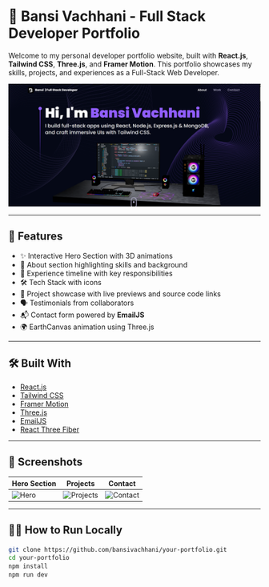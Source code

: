 # 💼 Bansi Vachhani - Full Stack Developer Portfolio

Welcome to my personal developer portfolio website, built with **React.js**, **Tailwind CSS**, **Three.js**, and **Framer Motion**. This portfolio showcases my skills, projects, and experiences as a Full-Stack Web Developer.

![Portfolio Banner](./public/preview.png)

---

## 🚀 Features

- ✨ Interactive Hero Section with 3D animations
- 🧠 About section highlighting skills and background
- 💼 Experience timeline with key responsibilities
- 🛠️ Tech Stack with icons
- 📂 Project showcase with live previews and source code links
- 🗣️ Testimonials from collaborators
- 📬 Contact form powered by **EmailJS**
- 🌍 EarthCanvas animation using Three.js

---

## 🛠️ Built With

- [React.js](https://reactjs.org/)
- [Tailwind CSS](https://tailwindcss.com/)
- [Framer Motion](https://www.framer.com/motion/)
- [Three.js](https://threejs.org/)
- [EmailJS](https://www.emailjs.com/)
- [React Three Fiber](https://docs.pmnd.rs/react-three-fiber/getting-started/introduction)

---

## 📸 Screenshots

| Hero Section | Projects | Contact |
|--------------|----------|---------|
| ![Hero](./public/screens/hero.png) | ![Projects](./public/screens/projects.png) | ![Contact](./public/screens/contact.png) |

---

## 🧑‍💻 How to Run Locally

```bash
git clone https://github.com/bansivachhani/your-portfolio.git
cd your-portfolio
npm install
npm run dev
